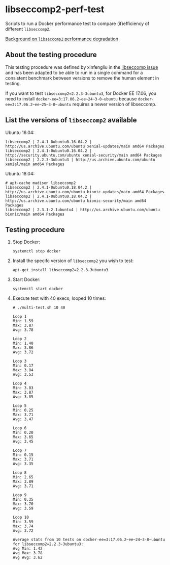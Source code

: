 # libseccomp2-perf-test

Scripts to run a Docker performance test to compare (if)efficiency of different `libseccomp2`.

[Background on `libseccomp2` performance degradation](https://github.com/seccomp/libseccomp/issues/153)

## About the testing procedure

This testing procedure was defined by xinfengliu in the [libseccomp issue](https://github.com/seccomp/libseccomp/issues/153#issuecomment-549274260) and has been adapted to be able to run in a single command for a consistent benchmark between versions to remove the human element in testing.

If you want to test `libseccomp2=2.2.3-3ubuntu3`, for Docker EE 17.06, you need to install `docker-ee=3:17.06.2~ee~24~3-0~ubuntu` because `docker-ee=3:17.06.2~ee~25~3-0~ubuntu` requires a newer version of libseccomp.

## List the versions of `libseccomp2` available

Ubuntu 16.04:

```
libseccomp2 | 2.4.1-0ubuntu0.16.04.2 | http://us.archive.ubuntu.com/ubuntu xenial-updates/main amd64 Packages
libseccomp2 | 2.4.1-0ubuntu0.16.04.2 | http://security.ubuntu.com/ubuntu xenial-security/main amd64 Packages
libseccomp2 | 2.2.3-3ubuntu3 | http://us.archive.ubuntu.com/ubuntu xenial/main amd64 Packages
```

Ubuntu 18.04:

```
# apt-cache madison libseccomp2
libseccomp2 | 2.4.1-0ubuntu0.18.04.2 | http://us.archive.ubuntu.com/ubuntu bionic-updates/main amd64 Packages
libseccomp2 | 2.4.1-0ubuntu0.18.04.2 | http://us.archive.ubuntu.com/ubuntu bionic-security/main amd64 Packages
libseccomp2 | 2.3.1-2.1ubuntu4 | http://us.archive.ubuntu.com/ubuntu bionic/main amd64 Packages
```

## Testing procedure

1. Stop Docker:

   ```
   systemctl stop docker
   ```

1. Install the specifc version of `libseccomp2` you wish to test:

   ```
   apt-get install libseccomp2=2.2.3-3ubuntu3
   ```

1. Start Docker:

   ```
   systemctl start docker
   ```

1. Execute test with 40 execs; looped 10 times:

   ```
   # ./multi-test.sh 10 40

   Loop 1
   Min: 1.59
   Max: 3.87
   Avg: 3.78

   Loop 2
   Min: 1.40
   Max: 3.86
   Avg: 3.72

   Loop 3
   Min: 0.17
   Max: 3.84
   Avg: 3.53

   Loop 4
   Min: 3.83
   Max: 3.87
   Avg: 3.85

   Loop 5
   Min: 0.25
   Max: 3.71
   Avg: 3.47

   Loop 6
   Min: 0.20
   Max: 3.65
   Avg: 3.45

   Loop 7
   Min: 0.15
   Max: 3.71
   Avg: 3.35

   Loop 8
   Min: 2.65
   Max: 3.89
   Avg: 3.71

   Loop 9
   Min: 0.35
   Max: 3.70
   Avg: 3.59

   Loop 10
   Min: 3.59
   Max: 3.74
   Avg: 3.72

   Average stats from 10 tests on docker-ee=3:17.06.2~ee~24~3-0~ubuntu for libseccomp2=2.2.3-3ubuntu3:
   Avg Min: 1.42
   Avg Max: 3.78
   Avg Avg: 3.62
   ```
